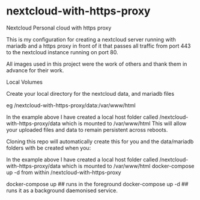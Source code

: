 # nextcloud-with-https-proxy
Nextcloud Personal cloud with https proxy

This is my configuration for creating a nextcloud server running with mariadb and a https proxy in front of it that passes all traffic from port 443 to the nextcloud instance running on port 80.

All images used in this project were the work of others and thank them in advance for their work.

Local Volumes

Create your local directory for the nextcloud data, and mariadb files

eg /nextcloud-with-https-proxy/data:/var/www/html

In the example above I have created a local host folder called /nextcloud-with-https-proxy/data which is mounted to /var/www/html
This will allow your uploaded files and data to remain persistent across reboots.

Cloning this repo will automatically create this for you and the data/mariadb folders with be created when you:

In the example above I have created a local host folder called /nextcloud-with-https-proxy/data which is mounted to /var/www/html
docker-compose up -d from within /nextcloud-with-https-proxy

docker-compose up ## runs in the foreground
docker-compose up -d ## runs it as a background daemonised service.
